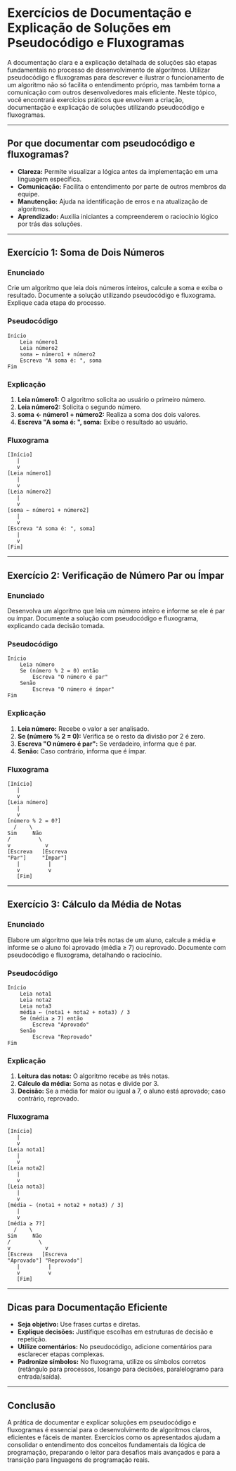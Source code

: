 
# Exercícios de Documentação e Explicação de Soluções em Pseudocódigo e Fluxogramas

A documentação clara e a explicação detalhada de soluções são etapas fundamentais no processo de desenvolvimento de algoritmos. Utilizar pseudocódigo e fluxogramas para descrever e ilustrar o funcionamento de um algoritmo não só facilita o entendimento próprio, mas também torna a comunicação com outros desenvolvedores mais eficiente. Neste tópico, você encontrará exercícios práticos que envolvem a criação, documentação e explicação de soluções utilizando pseudocódigo e fluxogramas.

---

## Por que documentar com pseudocódigo e fluxogramas?

- **Clareza:** Permite visualizar a lógica antes da implementação em uma linguagem específica.
- **Comunicação:** Facilita o entendimento por parte de outros membros da equipe.
- **Manutenção:** Ajuda na identificação de erros e na atualização de algoritmos.
- **Aprendizado:** Auxilia iniciantes a compreenderem o raciocínio lógico por trás das soluções.

---

## Exercício 1: Soma de Dois Números

### Enunciado

Crie um algoritmo que leia dois números inteiros, calcule a soma e exiba o resultado. Documente a solução utilizando pseudocódigo e fluxograma. Explique cada etapa do processo.

### Pseudocódigo

```plaintext
Início
    Leia número1
    Leia número2
    soma ← número1 + número2
    Escreva "A soma é: ", soma
Fim
```

### Explicação

1. **Leia número1:** O algoritmo solicita ao usuário o primeiro número.
2. **Leia número2:** Solicita o segundo número.
3. **soma ← número1 + número2:** Realiza a soma dos dois valores.
4. **Escreva "A soma é: ", soma:** Exibe o resultado ao usuário.

### Fluxograma

```plaintext
[Início]
   |
   v
[Leia número1]
   |
   v
[Leia número2]
   |
   v
[soma ← número1 + número2]
   |
   v
[Escreva "A soma é: ", soma]
   |
   v
[Fim]
```

---

## Exercício 2: Verificação de Número Par ou Ímpar

### Enunciado

Desenvolva um algoritmo que leia um número inteiro e informe se ele é par ou ímpar. Documente a solução com pseudocódigo e fluxograma, explicando cada decisão tomada.

### Pseudocódigo

```plaintext
Início
    Leia número
    Se (número % 2 = 0) então
        Escreva "O número é par"
    Senão
        Escreva "O número é ímpar"
Fim
```

### Explicação

1. **Leia número:** Recebe o valor a ser analisado.
2. **Se (número % 2 = 0):** Verifica se o resto da divisão por 2 é zero.
3. **Escreva "O número é par":** Se verdadeiro, informa que é par.
4. **Senão:** Caso contrário, informa que é ímpar.

### Fluxograma

```plaintext
[Início]
   |
   v
[Leia número]
   |
   v
[número % 2 = 0?]
  /    \
Sim     Não
/         \
v           v
[Escreva   [Escreva
"Par"]     "Ímpar"]
   |         |
   v         v
   [Fim]
```

---

## Exercício 3: Cálculo da Média de Notas

### Enunciado

Elabore um algoritmo que leia três notas de um aluno, calcule a média e informe se o aluno foi aprovado (média ≥ 7) ou reprovado. Documente com pseudocódigo e fluxograma, detalhando o raciocínio.

### Pseudocódigo

```plaintext
Início
    Leia nota1
    Leia nota2
    Leia nota3
    média ← (nota1 + nota2 + nota3) / 3
    Se (média ≥ 7) então
        Escreva "Aprovado"
    Senão
        Escreva "Reprovado"
Fim
```

### Explicação

1. **Leitura das notas:** O algoritmo recebe as três notas.
2. **Cálculo da média:** Soma as notas e divide por 3.
3. **Decisão:** Se a média for maior ou igual a 7, o aluno está aprovado; caso contrário, reprovado.

### Fluxograma

```plaintext
[Início]
   |
   v
[Leia nota1]
   |
   v
[Leia nota2]
   |
   v
[Leia nota3]
   |
   v
[média ← (nota1 + nota2 + nota3) / 3]
   |
   v
[média ≥ 7?]
  /    \
Sim     Não
/         \
v           v
[Escreva   [Escreva
"Aprovado"] "Reprovado"]
   |         |
   v         v
   [Fim]
```

---

## Dicas para Documentação Eficiente

- **Seja objetivo:** Use frases curtas e diretas.
- **Explique decisões:** Justifique escolhas em estruturas de decisão e repetição.
- **Utilize comentários:** No pseudocódigo, adicione comentários para esclarecer etapas complexas.
- **Padronize símbolos:** No fluxograma, utilize os símbolos corretos (retângulo para processos, losango para decisões, paralelogramo para entrada/saída).

---

## Conclusão

A prática de documentar e explicar soluções em pseudocódigo e fluxogramas é essencial para o desenvolvimento de algoritmos claros, eficientes e fáceis de manter. Exercícios como os apresentados ajudam a consolidar o entendimento dos conceitos fundamentais da lógica de programação, preparando o leitor para desafios mais avançados e para a transição para linguagens de programação reais.
```
